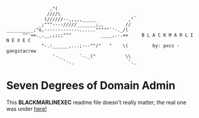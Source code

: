 ```shell
                ,"(
               ////\                           _
              (//////--,,,,,_____            ,"
            _;"""----/////_______;,,        //
__________;"o,-------------......"""""`'-._/(
      ""'==._.__,;;;;"""           ____,.-.==     B L A C K M A R L I N E X E C
             "-.:______,...;---""/"   "    \(         by: pxcs - gangstacrew
                 '-._      `-._("           \\
                     '-._                    '._
```

# Seven Degrees of Domain Admin
This **BLACKMARLINEXEC** readme file doesn't really matter, the real one was under [here!](https://github.com/pxcs/BlackMarlinExec/blob/main/README)
